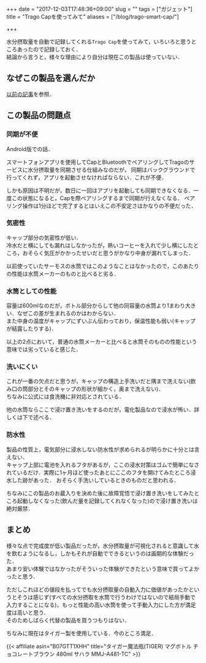 +++
date = "2017-12-03T17:48:36+09:00"
slug = ""
tags = ["ガジェット"]
title = "Trago Capを使ってみて"
aliases = ["/blog/trago-smart-cap/"]

+++

水分摂取量を自動で記録してくれる`Trago Cap`を使ってみて，いろいろと思うところあったので記録しておく．  
結論から言うと，様々な理由により自分は現在この製品は使っていない．

<!--more-->

## なぜこの製品を選んだか

[以前の記事](../choosing-smart-water-bottle/)を参照．

## この製品の問題点

### 同期が不便

Android版での話．

スマートフォンアプリを使用してCapとBluetoothでペアリングしてTragoのサービスに水分摂取量を同期させる仕組みなのだが，
同期はバックグラウンドで行ってくれず，アプリを起動させなければならない．これが不便．

しかも原因は不明だが，数日に一回はアプリを起動しても同期できなくなる．一度この状態になると，Capを際ペアリングするまで同期が行えなくなる．
ペアリング操作は1分ほどで完了するとはいえこの不安定さはかなりの不便だった．

### 気密性

キャップ部分の気密性が低い．  
冷水だと横にしても漏れはしなかったが，熱いコーヒーを入れて少し横にしたところ，おそらく気圧がかかったせいだと思うがかなり中身が漏れてしまった．

以前使っていたサーモスの水筒ではこのようなことはなかったので，このあたりの性能は水筒メーカーのものと比べると劣る．

### 水筒としての性能

容量は600mlなのだが，ボトル部分からして他の同容量の水筒より1まわり大きい．なぜこの差が生まれるのかはわからない．  
また中身の温度がキャップにずいぶん伝わっており，保温性能も弱い(キャップが結露したりする)．

以上の2点において，普通の水筒メーカーと比べると水筒そのものの性能という意味では劣っていると感じた．

### 洗いにくい

これが一番の欠点だと思うが，キャップの構造上手洗いだと隅まで洗えない(飲み口の筒部分とそのキャップの形状が細かく，奥まで洗えない)．  
ちなみに公式には食洗機に非対応とされている．

他の水筒ならここで浸け置き洗いをするのだが，電化製品なので浸水が怖い．詳しくは下で述べる．

### 防水性

製品の性質上，電気部分に浸水しない防水性が求められるが明らかに十分とは言えない．  
キャップ上部に電池を入れるフタがあるが，ここの浸水対策はゴムで簡単になされているだけ．実際に1ヶ月ほど使ったあとにここのフタを開けてみたところ浸水した跡があった．
おそらく手洗いしているときのものだと思われる．

ちなみにこの製品のお蔵入りを決めた後に故障覚悟で浸け置き洗いをしてみたところ起動しなくなった(飲んだ量を記録してくれなくなった)ので浸け置き洗いは絶対厳禁．

## まとめ

様々な点で完成度が低い製品だったが，水分摂取量が可視化されると意識して水を飲むようになるし，しかもそれが自動でできるというのは画期的な体験だった．  
あまり安い体験ではなかったがそういった体験ができたという意味で買ってよかったと思う．

ただしこれほどの値段を払ってでも水分摂取量の自動入力に価値があったかというとそうは感じず(すべての水分摂取を水筒で行うわけではないので結局手動で入力することになる)，もっと性能の高い水筒を使って手動入力にした方が満足度は高いと思う．  
そのためしばらく代替の製品を買うつもりはない．

ちなみに現在はタイガー製を使用している．今のところ満足．

{{< affiliate asin="B07GTT1XHH" title="タイガー魔法瓶(TIGER) マグボトル チョコレートブラウン 480ml サハラ MMJ-A481-TC" >}}
